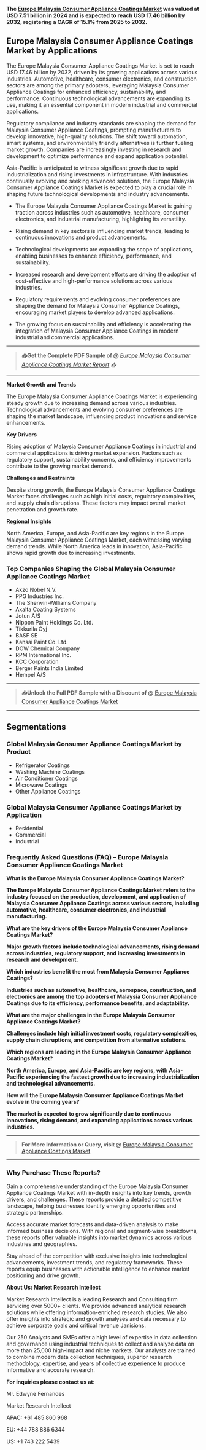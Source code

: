 <p><strong>The <a href="https://www.marketresearchintellect.com/download-sample/?rid=375243&amp;utm_source=Pulse-April-Europe&amp;utm_medium=852">Europe Malaysia Consumer Appliance Coatings Market</a> was valued at USD 7.51 billion in 2024 and is expected to reach USD 17.46 billion by 2032, registering a CAGR of 15.1% from 2025 to 2032.</strong></p><h2>Europe Malaysia Consumer Appliance Coatings Market by Applications&nbsp;</h2><p><p>The Europe Malaysia Consumer Appliance Coatings Market is set to reach USD 17.46 billion by 2032, driven by its growing applications across various industries. Automotive, healthcare, consumer electronics, and construction sectors are among the primary adopters, leveraging Malaysia Consumer Appliance Coatings for enhanced efficiency, sustainability, and performance. Continuous technological advancements are expanding its use, making it an essential component in modern industrial and commercial applications.</p><p>Regulatory compliance and industry standards are shaping the demand for Malaysia Consumer Appliance Coatings, prompting manufacturers to develop innovative, high-quality solutions. The shift toward automation, smart systems, and environmentally friendly alternatives is further fueling market growth. Companies are increasingly investing in research and development to optimize performance and expand application potential.</p><p>Asia-Pacific is anticipated to witness significant growth due to rapid industrialization and rising investments in infrastructure. With industries continually evolving and seeking advanced solutions, the Europe Malaysia Consumer Appliance Coatings Market is expected to play a crucial role in shaping future technological developments and industry advancements.</p></p><ul><li><p>The Europe Malaysia Consumer Appliance Coatings Market is gaining traction across industries such as automotive, healthcare, consumer electronics, and industrial manufacturing, highlighting its versatility.</p></li><li><p>Rising demand in key sectors is influencing market trends, leading to continuous innovations and product advancements.</p></li><li><p>Technological developments are expanding the scope of applications, enabling businesses to enhance efficiency, performance, and sustainability.</p></li><li><p>Increased research and development efforts are driving the adoption of cost-effective and high-performance solutions across various industries.</p></li><li><p>Regulatory requirements and evolving consumer preferences are shaping the demand for Malaysia Consumer Appliance Coatings, encouraging market players to develop advanced applications.</p></li><li><p>The growing focus on sustainability and efficiency is accelerating the integration of Malaysia Consumer Appliance Coatings in modern industrial and commercial applications.</p></li></ul><hr /><blockquote><p><strong><span class="font-[700]">📥Get the Complete PDF Sample of @ </span></strong><em><span class="font-[700]"><a href="https://www.marketresearchintellect.com/download-sample/?rid=375243&amp;utm_source=Pulse-April-Europe&amp;utm_medium=852" target="_blank" data-tracking-control-name="article-ssr-frontend-pulse_little-text-block" data-tracking-will-navigate="" data-test-link="">Europe Malaysia Consumer Appliance Coatings Market Report</a>&nbsp;📥</span></em></p></blockquote><hr /><p class="" data-start="77" data-end="360"><strong data-start="77" data-end="105">Market Growth and Trends</strong></p><p class="" data-start="77" data-end="360">The Europe Malaysia Consumer Appliance Coatings Market is experiencing steady growth due to increasing demand across various industries. Technological advancements and evolving consumer preferences are shaping the market landscape, influencing product innovations and service enhancements.</p><p class="" data-start="362" data-end="606"><strong data-start="362" data-end="377">Key Drivers</strong></p><p class="" data-start="362" data-end="606">Rising adoption of Malaysia Consumer Appliance Coatings in industrial and commercial applications is driving market expansion. Factors such as regulatory support, sustainability concerns, and efficiency improvements contribute to the growing market demand.</p><p class="" data-start="608" data-end="849"><strong data-start="608" data-end="637">Challenges and Restraints</strong></p><p class="" data-start="608" data-end="849">Despite strong growth, the Europe Malaysia Consumer Appliance Coatings Market faces challenges such as high initial costs, regulatory complexities, and supply chain disruptions. These factors may impact overall market penetration and growth rate.</p><p class="" data-start="851" data-end="1095"><strong data-start="851" data-end="872">Regional Insights</strong></p><p class="" data-start="851" data-end="1095">North America, Europe, and Asia-Pacific are key regions in the Europe Malaysia Consumer Appliance Coatings Market, each witnessing varying demand trends. While North America leads in innovation, Asia-Pacific shows rapid growth due to increasing investments.</p><p><h3>Top Companies Shaping the Global Malaysia Consumer Appliance Coatings Market </h3><ul><li>Akzo Nobel N.V.</li><li>PPG Industries Inc.</li><li>The Sherwin-Williams Company</li><li>Axalta Coating Systems</li><li>Jotun A/S</li><li>Nippon Paint Holdings Co. Ltd.</li><li>Tikkurila Oyj</li><li>BASF SE</li><li>Kansai Paint Co. Ltd.</li><li>DOW Chemical Company</li><li>RPM International Inc.</li><li>KCC Corporation</li><li>Berger Paints India Limited</li><li>Hempel A/S</li></ul></p><hr /><blockquote><p><strong>📥Unlock the Full PDF Sample with a Discount of @</strong> <a href="https://www.marketresearchintellect.com/ask-for-discount/?rid=375243&amp;utm_source=Pulse-April-Europe&amp;utm_medium=852">Europe Malaysia Consumer Appliance Coatings Market</a></p></blockquote><hr /><p><h2>Segmentations</h2><h3>Global Malaysia Consumer Appliance Coatings Market by Product</h3><ul><li>Refrigerator Coatings</li><li>Washing Machine Coatings</li><li>Air Conditioner Coatings</li><li>Microwave Coatings</li><li>Other Appliance Coatings</li></ul><h3>Global Malaysia Consumer Appliance Coatings Market by Application</h3><ul><li>Residential</li><li>Commercial</li><li>Industrial</li></ul></p><h3><strong>Frequently Asked Questions (FAQ) &ndash; Europe Malaysia Consumer Appliance Coatings Market</strong></h3><p><strong>What is the Europe Malaysia Consumer Appliance Coatings Market?</strong></p><p><strong>The Europe Malaysia Consumer Appliance Coatings Market refers to the industry focused on the production, development, and application of Malaysia Consumer Appliance Coatings across various sectors, including automotive, healthcare, consumer electronics, and industrial manufacturing.</strong></p><p><strong>What are the key drivers of the Europe Malaysia Consumer Appliance Coatings Market?</strong></p><p><strong>Major growth factors include technological advancements, rising demand across industries, regulatory support, and increasing investments in research and development.</strong></p><p><strong>Which industries benefit the most from Malaysia Consumer Appliance Coatings?</strong></p><p><strong>Industries such as automotive, healthcare, aerospace, construction, and electronics are among the top adopters of Malaysia Consumer Appliance Coatings due to its efficiency, performance benefits, and adaptability.</strong></p><p><strong>What are the major challenges in the Europe Malaysia Consumer Appliance Coatings Market?</strong></p><p><strong>Challenges include high initial investment costs, regulatory complexities, supply chain disruptions, and competition from alternative solutions.</strong></p><p><strong>Which regions are leading in the Europe Malaysia Consumer Appliance Coatings Market?</strong></p><p><strong>North America, Europe, and Asia-Pacific are key regions, with Asia-Pacific experiencing the fastest growth due to increasing industrialization and technological advancements.</strong></p><p><strong>How will the Europe Malaysia Consumer Appliance Coatings Market evolve in the coming years?</strong></p><p><strong>The market is expected to grow significantly due to continuous innovations, rising demand, and expanding applications across various industries.</strong></p><hr /><blockquote><p><span class="font-[700]"><strong>For More Information or Query, visit&nbsp;@</strong>&nbsp;</span><span class="font-[700]"><a href="https://www.marketresearchintellect.com/product/global-malaysia-consumer-appliance-coatings-market-size-and-forecast/?utm_source=Linkedin&utm_medium=852" target="_blank" data-tracking-control-name="article-ssr-frontend-pulse_little-text-block" data-tracking-will-navigate="" data-test-link="">Europe Malaysia Consumer Appliance Coatings Market</a></span></p></blockquote><hr /><h3><strong data-start="0" data-end="31">Why Purchase These Reports?</strong></h3><p class="" data-start="35" data-end="297">Gain a comprehensive understanding of the Europe Malaysia Consumer Appliance Coatings Market with in-depth insights into key trends, growth drivers, and challenges. These reports provide a detailed competitive landscape, helping businesses identify emerging opportunities and strategic partnerships.</p><p class="" data-start="299" data-end="540">Access accurate market forecasts and data-driven analysis to make informed business decisions. With regional and segment-wise breakdowns, these reports offer valuable insights into market dynamics across various industries and geographies.</p><p class="" data-start="542" data-end="784">Stay ahead of the competition with exclusive insights into technological advancements, investment trends, and regulatory frameworks. These reports equip businesses with actionable intelligence to enhance market positioning and drive growth.</p><p><strong><span class="font-[700]">About Us: Market Research Intellect</span></strong></p><p><span class="">Market Research Intellect is a leading Research and Consulting firm servicing over 5000+ clients. We provide advanced analytical research solutions while offering information-enriched research studies.&nbsp;</span>We also offer insights into strategic and growth analyses and data necessary to achieve corporate goals and critical revenue Janisions.</p><p><span class="">Our 250 Analysts and SMEs offer a high level of expertise in data collection and governance using industrial techniques to collect and analyze data on more than 25,000 high-impact and niche markets. Our analysts are trained to combine modern data collection techniques, superior research methodology, expertise, and years of collective experience to produce informative and accurate research.</span></p><p><strong>For inquiries please contact us at:</strong></p><p>Mr. Edwyne Fernandes</p><p>Market Research Intellect</p><p>APAC: +61 485 860 968</p><p>EU: +44 788 886 6344</p><p>US: +1 743 222 5439</p>